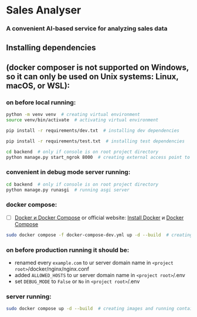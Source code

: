 # Sales Analyser
### A convenient AI-based service for analyzing sales data

## Installing dependencies
## (docker composer is not supported on Windows, so it can only be used on Unix systems: Linux, macOS, or WSL):
### on before local running:
```bash
python -m venv venv  # creating virtual environment
source venv/bin/activate  # activating virtual environment
```
```bash
pip install -r requirements/dev.txt  # installing dev dependencies
```
```bash
pip install -r requirements/test.txt  # installing test dependencies
```
```bash
cd backend  # only if console is on root project directory
python manage.py start_ngrok 8000  # creating external access point to ur local server port
```
### convenient in debug mode server running:
```bash
cd backend  # only if console is on root project directory
python manage.py runasgi  # running asgi server
```
### docker compose:
- [ ] [Docker и Docker Compose](https://dev.to/trueqap/how-to-install-docker-and-docker-compose-on-ubuntu-5boh) or official website: [Install Docker](https://docs.docker.com/desktop/install/linux/) и [Docker Compose](https://docs.docker.com/compose/install/)
```bash
sudo docker compose -f docker-compose-dev.yml up -d --build  # creating images and running containers for development
```
### on before production running it should be:
- renamed every `example.com` to ur server domain name in `<project root>`/docker/nginx/nginx.conf 
- added `ALLOWED_HOSTS` to ur server domain name in `<project root>`/.env
- set `DEBUG_MODE` to `False` or `No` in `<project root>`/.env
### server running:
```bash
sudo docker compose up -d --build  # creating images and running containers on server
```

